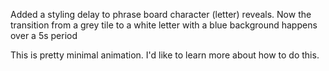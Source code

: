 Added a styling delay to phrase board character (letter) reveals. Now the transition from a grey tile to a white letter with a blue background happens over a 5s period

This is pretty minimal animation. I'd like to learn more about how to do this.